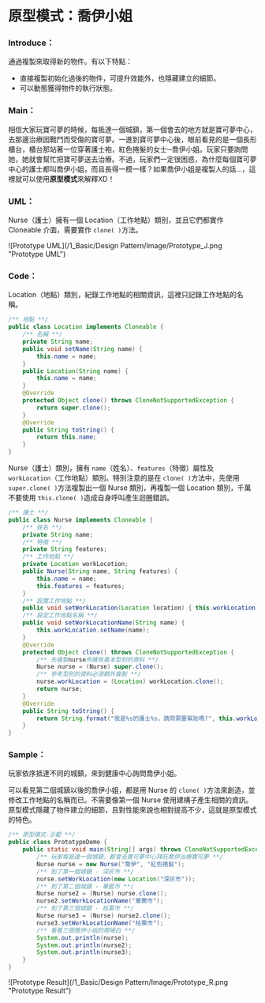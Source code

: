 # 原型模式：喬伊小姐

### Introduce：

通過複製來取得新的物件。有以下特點：

* 直接複製初始化過後的物件，可提升效能外，也隱藏建立的細節。
* 可以動態獲得物件的執行狀態。

### Main：

相信大家玩寶可夢的時候，每抵達一個城鎮，第一個會去的地方就是寶可夢中心，去那邊治療因戰鬥而受傷的寶可夢。一進到寶可夢中心後，眼前看見的是一個長形櫃台，櫃台那站著一位穿著護士袍，紅色捲髮的女士─喬伊小姐。玩家只要詢問她，她就會幫忙把寶可夢送去治療。不過，玩家們一定很困惑，為什麼每個寶可夢中心的護士都叫喬伊小姐，而且長得一模一樣？如果喬伊小姐是複製人的話...，這裡就可以使用**原型模式**來解釋XD！

### UML：

Nurse（護士）擁有一個 Location（工作地點）類別，並且它們都實作 Cloneable 介面，需要實作 `clone( )`方法。

![Prototype UML](/1_Basic/Design Pattern/Image/Prototype_J.png "Prototype UML")

### Code：

Location（地點）類別，紀錄工作地點的相關資訊，這裡只記錄工作地點的名稱。

```Java
/** 地點 **/
public class Location implements Cloneable {
    /** 名稱 **/
    private String name;
    public void setName(String name) {
        this.name = name;
    }
    public Location(String name) {
        this.name = name;
    }
    @Override
    protected Object clone() throws CloneNotSupportedException {
        return super.clone();
    }
    @Override
    public String toString() {
        return this.name;
    }
}
```

Nurse（護士）類別，擁有 `name`（姓名）、`features`（特徵）屬性及 `workLocation`（工作地點）類別。特別注意的是在 `clone( )`方法中，先使用 `super.clone( )`方法複製出一個 Nurse 類別，再複製一個 Location 類別，千萬不要使用 `this.clone( )`造成自身呼叫產生迴圈錯誤。

```Java
/** 護士 **/
public class Nurse implements Cloneable {
    /** 姓名 **/
    private String name;
    /** 特徵 **/
    private String features;
    /** 工作地點 **/
    private Location workLocation;
    public Nurse(String name, String features) {
        this.name = name;
        this.features = features;
    }
    /** 設置工作地點 **/
    public void setWorkLocation(Location location) { this.workLocation = location; }
    /** 設定工作地點名稱 **/
    public void setWorkLocationName(String name) {
        this.workLocation.setName(name);
    }
    @Override
    protected Object clone() throws CloneNotSupportedException {
        /** 先複製nurse所擁有基本型別的資料 **/
        Nurse nurse = (Nurse) super.clone();
        /** 參考型別的資料必須額外複製 **/
        nurse.workLocation = (Location) workLocation.clone();
        return nurse;
    }
    @Override
    public String toString() {
        return String.format("我是%s的護士%s，請問需要幫助嗎?", this.workLocation, this.name);
    }
}
```

### Sample：

玩家依序抵達不同的城鎮，來到健康中心詢問喬伊小姐。

可以看見第二個城鎮以後的喬伊小姐，都是用 Nurse 的 `clone( )`方法來創造，並修改工作地點的名稱而已。不需要像第一個 Nurse 使用建構子產生相關的資訊。原型模式隱藏了物件建立的細節，且對性能來說也相對提高不少，這就是原型模式的特色。

```Java
/** 原型模式-示範 **/
public class PrototypeDemo {
    public static void main(String[] args) throws CloneNotSupportedException {
        /** 玩家每抵達一個城鎮，都會去寶可夢中心拜託喬伊治療寶可夢 **/
        Nurse nurse = new Nurse("喬伊", "紅色捲髮");
        /** 到了第一個城鎮 - 深灰市 **/
        nurse.setWorkLocation(new Location("深灰市"));
        /** 到了第二個城鎮 - 華藍市 **/
        Nurse nurse2 = (Nurse) nurse.clone();
        nurse2.setWorkLocationName("華蘭市");
        /** 到了第三個城鎮 - 枯葉市 **/
        Nurse nurse3 = (Nurse) nurse2.clone();
        nurse3.setWorkLocationName("枯葉市");
        /** 看看三個喬伊小姐的開場白 **/
        System.out.println(nurse);
        System.out.println(nurse2);
        System.out.println(nurse3);
    }
}
```

![Prototype Result](/1_Basic/Design Pattern/Image/Prototype_R.png "Prototype Result")
